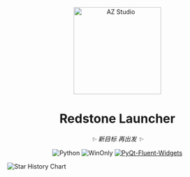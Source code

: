 <div align="center">

<a href="https://azteam.cn/">
    <img src="https://s21.ax1x.com/2024/08/28/pAAkWgP.png" width="200" height="200" alt="AZ Studio">
  </a>

# Redstone Launcher

_✨ 新目标 再出发 ✨_

<p align="center">
  <img src="https://img.shields.io/badge/Python-3.8%2B-blue?logo=python" alt="Python">
  <img src="https://img.shields.io/badge/Windows-≥17763-pink?logo=windows" alt="WinOnly">
  <a href="https://github.com/zhiyiYo/PyQt-Fluent-Widgets/">
    <img src="https://img.shields.io/badge/PyQt_Fluent_Widgets-1.5.6-red" alt="PyQt-Fluent-Widgets">
  </a>
</p>

</div>


![Star History Chart](https://api.star-history.com/svg?repos=AZ-Studio-2023/RedstoneLauncher&type=Date)


